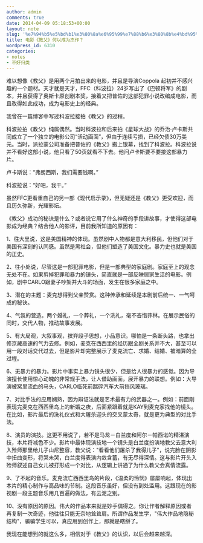 ```yaml
---
author: admin
comments: true
date: 2014-04-09 05:18:53+00:00
layout: note
slug: '%e7%94%b5%e5%bd%b1%e3%80%8a%e6%95%99%e7%88%b6%e3%80%8b%e4%bd%95%e4%bb%a5%e6%88%90%e4%b8%ba%e6%9d%b0%e4%bd%9c%ef%bc%9f'
title: 电影《教父》何以成为杰作？
wordpress_id: 6310
categories:
- notes
- 不好归类
---
```


难以想像《教父》是用两个月拍出来的电影，并且是导演Coppola 起初并不感兴趣的一个题材。天才就是天才，FFC（科波拉）24岁写出了《巴顿将军》的剧本，并且获得了奥斯卡原创剧本奖，接着又把普佐的这部犯罪小说改编成电影，而且改得如此成功，成为电影史上的经典。

我曾在一篇博客中写过科波拉接拍《教父》的过程。

科波拉拍《教父》纯属偶然。当时科波拉和后来拍《星球大战》的乔治·卢卡斯共同成立了一个独立的电影公司“活动画面”，但由于连续亏损，已经欠债30万美元。当时，派拉蒙公司准备把普佐的《教父》搬上银幕，找到了科波拉。科波拉说并不看好这部小说，他只看了50页就看不下去。他问卢卡斯要不要接这部暴力片。

卢卡斯说：“弗朗西斯，我们需要钱啊。”

科波拉说：“好吧，我干。”

虽然FFC更看重自己的另一部《现代启示录》，但无疑还是《教父》更受欢迎，而且历久弥新，光耀影坛。

《教父》成功的秘诀是什么？或者说它用了什么神奇的手段讲故事，才使得这部电影成为经典？结合他人的影评，目前我所知道的原因有：

1、往大里说，这是美国精神的体现。虽然剧中人物都是意大利移民，但他们对于美国有深刻的认同感。虽然是黑社会，但他们塑造了美国文化。暴力史也就是美国的正史。

2、往小处说，尽管这是一部犯罪电影，但是一部典型的家庭剧。家庭至上的观念无处不在。如果剪掉犯罪和暴力的镜头，简直就是一部反映居家生活的电影。例如，剧中CARLO跟妻子吵架并大斗的场面，发生在很多家庭之中。

3、潜在的主题：麦克想得到父亲赞赏。这种传承和延续是本剧前后统一、一气呵成的秘诀。

4、气氛的营造。两个婚礼，一个葬礼，一个洗礼，毫不吝惜菲林。在展示民俗的同时，交代人物，推动故事发展。

5、有大局观，大叙事观，摈弃段子思想，小品意识。哪怕是一条断头路，也拿出修京藏高速的气力去修。例如，麦克在西西里的经历跟全剧关系并不大，甚至可以用一段对话交代过去，但是影片却完整展示了麦克流亡、求婚、结婚、被暗算的全过程。

6、无暴力的暴力。影片中事实上暴力镜头很少，但是给人很暴力的感觉。因为导演擅长使用惊心动魄的非常规手法，让人借助画面，展开暴力的联想。例如：大导演被窝里流血的马头，CARLO临死前踹碎汽车大前挡风玻璃。

7、对比手法的应用娴熟，因为辩证法就是艺术最有力的武器之一。例如：前面刚表现完麦克在西西里岛上的新婚之夜，后面紧跟着就是KAY到麦克家找他的镜头。在比如，影片最后的洗礼仪式和大屠杀迎头的交叉蒙太奇，就是更为典型的对比手法。

8、演员的演技。这更不用说了，若不是马龙－白兰度和阿尔－帕西诺的精湛演技，本片将减色不少。影片中最体现演技地一个镜头是白兰度扮演地教父去意大利入殓师那里给儿子山尼整容，教父说："看看他们屠杀了我得儿子"，说完脸在阴影中扭曲变形，将哭未哭，白兰度得表演内敛含蓄，有无尽得深情。这与影片开头入殓师叙述自己女儿被打形成一个对比，从逻辑上讲通了为什么教父会真情流露。

9、了不起的音乐。麦克流亡西西里岛的片段，《温柔的怜悯》屡屡响起，体现出本片的精心制作与高品味的节制。这段音乐虽好，但没有到处滥用。这跟现在的影视剧一段主题音乐用几百遍的做法，有云泥之别。

10、没有原因的原因。伟大的作品本来就是妙手偶得之。你让作者解释原因或者再复制一次奇迹，他往往只能无奈地耸耸肩。所谓作品发生学，"伟大作品地隐秘结构"，骗骗学生可以，真应用到创作上，那就是瞎掰了。

我现在能想到的就这么多，相信对于《教父》的认识，以后会越来越深。
